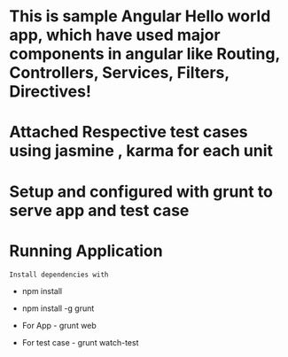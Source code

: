 
# This is sample Angular Hello world app, which have used major components in angular like Routing, Controllers, Services, Filters, Directives!

# Attached Respective test cases using jasmine , karma for each unit

# Setup and configured with grunt to serve app and test case

# Running Application

    Install dependencies with 

   * npm install
   * npm install -g grunt

   
   * For App - grunt web
   * For test case - grunt watch-test



